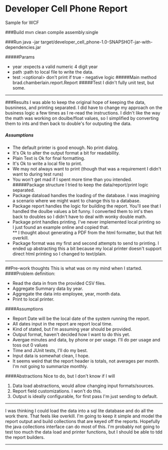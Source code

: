 # Developer Cell Phone Report
Sample for WCF

###Build
mvn clean compile assembly:single

###Run
java -jar target/developer_cell_phone-1.0-SNAPSHOT-jar-with-dependencies.jar

#####Params
 * year :expects a valid numeric 4 digit year
 * path :path to local file to write the data.
 * test :&lt;optional&gt; don't print if true - negative logic
#####Main method
 brad.chamberlain.report.Report
#####Test
 I didn't fully unit test, but some.
***
###Results
I was able to keep the original hope of keeping the data, busniness, and printing separated.  I did have to change my approach on the business logic a few times as I re-read the instructions.  I didn't like the way the math was working on doulbe/float values, so I simplified by converting them to ints and then back to double's for outputing the data.
 ##### Assumptions
 * The default printer is good enough.  No print dialog.
 * It's Ok to alter the output format a bit for readability.
 * Plain Text is Ok for final formatting.
 * It's Ok to write a local file to print.
 * We may not always want to print (though that was a requirement I didn't want to during test runs)
 * You won't get mad if I spent more time than you intended.
 #####Package structure
 I tried to keep the data/report/print logic separated.
 * Package dataload handles the loading of the database.  I was imagining a scenario where we might want to change this to a database.
 * Package report handles the logic for building the report.  You'll see that I handled the doulbe values a bit funny.  I converted them to int's then back to doubles so I didn't have to deal with wonky double math.  
 * Package print handles printing.  I've never implemented local printing so I just found an example online and copied that.  
 **  I thought about generating a PDF from the html formatter, but that felt overkill.
 * Package format was my first and second attempts to send to printing.  I ended up abstracting this a bit because my local printer doesn't support direct html printing so I changed to text/plain.
***
##Pre-work thoughts
  This is what was on my mind when I started.
####Problem definition:

* Read the data in from the provided CSV files.
* Aggregate Summary data by year.
* Aggregate the data into employee, year, month data.
* Print to local printer.

####Assumptions
* Report Date will be the local date of the system running the report.  
* All dates input in the report are report local time.
* Kind of stated, but I'm assuming year should be provided.
* Output format, haven't decided how I want to do this yet.
* Avergae minutes and data, by phone or per usage.  I'll do per usage and toss out 0 values
* Time and JUnit tests, I'll do my best.
* Input data is somewhat clean, I hope.
* It seems weird that the report header is totals, not averages per month.  I'm not going to summarize monthly.

####Abstractions
Nice to do, but I don't know if I will
1.  Data load abstractions, would allow changing input formats/sources.
2.  Report field customizations.  I won't do this.
3.  Output is ideally configurable, for first pass I'm just sending to default.

***

I was thinking I could load the data into a sql lite database and do all the work there.  That feels like overkill.  I'm going to keep it simple and model the report output and build collections that are keyed off the reports.  Hopefully the java collections interface can do most of this.  I'm probably not going to test too much the data load and printer functions, but I should be able to tdd the report builders.

***
